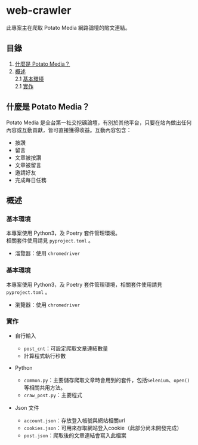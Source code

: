 # **web-crawler**
此專案主在爬取 Potato Media 網路論壇的貼文連結。


## 目錄
1. [什麼是 Potato Media？](#什麼是PotatoMedia？)
2. [概述](#概述)  
    2.1 [基本環境](#基本環境)  
    2.1 [實作](#實作)


## 什麼是 Potato Media？
Potato Media 是全台第一社交挖礦論壇，有別於其他平台，只要在站內做出任何內容或互動貢獻，皆可直接獲得收益。互動內容包含：
- 按讚
- 留言
- 文章被按讚
- 文章被留言 
- 邀請好友
- 完成每日任務  

## 概述
### 基本環境
本專案使用 Python3，及 Poetry 套件管理環境。  
相關套件使用請見 `pyproject.toml` 。
- 溜覽器：使用 `chromedriver`

### 基本環境
本專案使用 Python3，及 Poetry 套件管理環境，相關套件使用請見 `pyproject.toml` 。
- 瀏覽器：使用 `chromedriver`

### 實作
- 自行輸入
  - `post_cnt`：可設定爬取文章連結數量
  - 計算程式執行秒數
- Python
  - `common.py`：主要儲存爬取文章時會用到的套件，包括`Selenium`、`open()`等相關共用方法。
  - `craw_post.py`：主要程式

- Json 文件
  - `account.json`：存放登入帳號與網站相關url
  - `cookies.json`：可用來存取網站登入cookie（此部分尚未開發完成）
  - `post.json`：爬取後的文章連結會寫入此檔案
